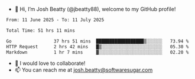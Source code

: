 - 👋 Hi, I’m Josh Beatty (@jbeatty88), welcome to my GitHub profile!

<!--START_SECTION:waka-->

```txt
From: 11 June 2025 - To: 11 July 2025

Total Time: 51 hrs 11 mins

Go                37 hrs 51 mins  ██████████████████▒░░░░░░   73.94 %
HTTP Request      2 hrs 42 mins   █▒░░░░░░░░░░░░░░░░░░░░░░░   05.30 %
Markdown          1 hr 7 mins     ▓░░░░░░░░░░░░░░░░░░░░░░░░   02.20 %
```

<!--END_SECTION:waka-->

- 💞️ I would love to collaborate!
- 📫 You can reach me at josh.beatty@softwaresugar.com

<!---
jbeatty88/jbeatty88 is a ✨ special ✨ repository because its `README.md` (this file) appears on your GitHub profile.
You can click the Preview link to take a look at your changes.
--->
